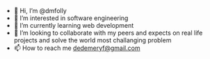- 👋 Hi, I’m @dmfolly
- 👀 I’m interested in  software engineering 
- 🌱 I’m currently learning web development
- 💞️ I’m looking to collaborate with my peers and expects on real life projects and solve the world most challanging problem 
- 📫 How to reach me dedemeryf@gmail.com

<!---
dmfolly/dmfolly is a ✨ special ✨ repository because its `README.md` (this file) appears on your GitHub profile.
You can click the Preview link to take a look at your changes.
--->
